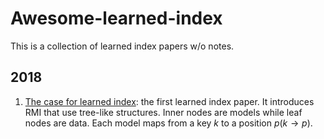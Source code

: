 # Awesome-learned-index
This is a collection of learned index papers w/o notes.

## 2018

1. [The case for learned index](papers/2018-google-learned-index.pdf): the first learned index paper. It introduces RMI that use tree-like structures. Inner nodes are models while leaf nodes are data. Each model maps from a key $k$ to a position $p$($k\rightarrow p$).
